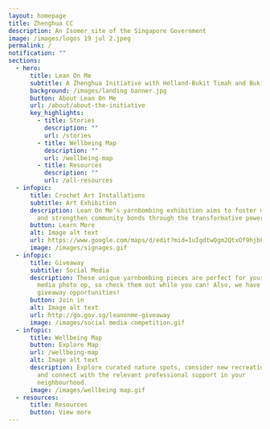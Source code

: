 ```yaml
---
layout: homepage
title: Zhenghua CC
description: An Isomer site of the Singapore Government
image: /images/logos 19 jul 2.jpeg
permalink: /
notification: ""
sections:
  - hero:
      title: Lean On Me
      subtitle: A Zhenghua Initiative with Holland-Bukit Timah and Bukit Panjang GROs
      background: /images/landing banner.jpg
      button: About Lean On Me
      url: /about/about-the-initiative
      key_highlights:
        - title: Stories
          description: ""
          url: /stories
        - title: Wellbeing Map
          description: ""
          url: /wellbeing-map
        - title: Resources
          description: ""
          url: /all-resources
  - infopic:
      title: Crochet Art Installations
      subtitle: Art Exhibition
      description: Lean On Me's yarnbombing exhibition aims to foster mental wellbeing
        and strengthen community bonds through the transformative power of art.
      button: Learn More
      alt: Image alt text
      url: https://www.google.com/maps/d/edit?mid=1uIgdtwQgm2QtxOf9hjbFc9_xSP0b98o&usp=sharing
      image: /images/signages.gif
  - infopic:
      title: Giveaway
      subtitle: Social Media
      description: These unique yarnbombing pieces are perfect for your next social
        media photo op, so check them out while you can! Also, we have some fun
        giveaway opportunities!
      button: Join in
      alt: Image alt text
      url: http://go.gov.sg/leanonme-giveaway
      image: /images/social media competition.gif
  - infopic:
      title: Wellbeing Map
      button: Explore Map
      url: /wellbeing-map
      alt: Image alt text
      description: Explore curated nature spots, consider new recreational activities
        and connect with the relevant professional support in your
        neighbourhood.
      image: /images/wellbeing map.gif
  - resources:
      title: Resources
      button: View more
---
```

